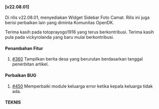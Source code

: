 #### [v22.08.01]

Di rilis v22.08.01, menyediakan Widget Sidebar Foto Camat. Rilis ini juga berisi perbaikan lain yang diminta Komunitas OpenDK.

Terima kasih pada totoprayogo1916 yang terus berkontribusi. Terima kasih pula pada vickyrolanda yang baru mulai berkontribusi.

#### Penambahan Fitur

1. [#360](https://github.com/OpenSID/OpenDK/issues/360) Tampilkan berita desa yang berurutan berdasarkan tanggal penerbitan artikel.

#### Perbaikan BUG

1. [#450](https://github.com/OpenSID/OpenDK/issues/450) Memperbaiki module keluarga error ketika kepala keluarga tidak ada.

#### TEKNIS
